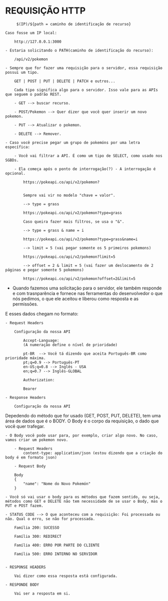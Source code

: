 # REQUISIÇÃO HTTP 


<!-- URL: https://pokeapi.co/api/v2/pokemon--> 
         $(IP)/${path = caminho de identificação de recurso}


<!--IP: https://pokeapi.co--> 

    Caso fosse um IP local:

        http://127.0.0.1:3000

<!-- No caso, o que estaria solicitando?-->

    - Estaria solicitando o PATH(caminho de identificação do recurso):

        /api/v2/pokemon

<!-- Uso do Request Method -->

    - Sempre que for fazer uma requisição para o servidor, essa requisição possui um tipo. 

        GET | POST | PUT | DELETE | PATCH e outros...

        Cada tipo significa algo para o servidor. Isso vale para as APIs que seguem o padrão REST.

        - GET --> buscar recurso.

        - POST/Pokemon --> Quer dizer que você quer inserir um novo       pokemon.

        - PUT --> Atualizar o pokemon.

        - DELETE --> Remover.

<!-- Como fazer uma filtragem usando o GET? -->

    - Caso você precise pegar um grupo de pokemóns por uma letra específica:

        - Você vai filtrar a API. É como um tipo de SELECT, como usado nos SGBDs.

        - Ela começa após o ponto de interrogação(?) - A interrogação é opcional.

            https://pokeapi.co/api/v2/pokemon?


            Sempre vai vir no modelo "chave = valor". 

            --> type = grass

            https://pokeapi.co/api/v2/pokemon?type=grass

            Caso queira fazer mais filtros, se usa o "&".

            --> type = grass & name = i

            https://pokeapi.co/api/v2/pokemon?type=grass&name=i

            --> limit = 5 (vai pegar somente os 5 primeiros pokemons)

            https://pokeapi.co/api/v2/pokemon?limit=5

            --> offset = 2 & limit = 5 (vai fazer um deslocamento de 2 páginas e pegar somente 5 pokemons)

            https://pokeapi.co/api/v2/pokemon?offset=2&limit=5


<!-- Sobre as HEADERS -->

- Quando fazemos uma solicitação para o servidor, ele também responde e com trasnparência e fornece nas ferramentas do desenvolvedor o que nós pedimos, o que ele aceitou e liberou como resposta e as permissões.

E esses dados chegam no formato:

    - Request Headers

        Configuração da nossa API

            Accept-Language:
            (A numeração define o nível de prioridade)

            pt-BR  --> Você tá dizendo que aceita Português-BR como prioridade máxima.
            pt;q=0.9 --> Português-PT
            en-US;q=0.8 --> Inglês - USA
            en;q=0.7 --> Inglês-GLOBAL

            Authorization:

            Bearer

    - Response Headers

        Configuração da nossa API

<!-- BODY E STATUS CODE -->

Depedendo do método que for usado (GET, POST, PUT, DELETE), tem uma área de dados que é o BODY. O Body é o corpo da requisição, o dado que você quer trafegar.

    - O Body você pode usar para, por exemplo, criar algo novo. No caso, vamos criar um pokemon novo.

        - Request Headers
            content-type: application/json (estou dizendo que a criação do body é em formato json)

        - Request Body

        Body
        {
            "name": "Nome do Novo Pokemón"
        }

    - Você só vai usar o body para os métodos que fazem sentido, ou seja, métodos como GET e DELETE não tem necessidade de se usar o Body, mas o PUT e POST fazem.

<!-- E uma resposta do servidor, o que terá? -->

    - STATUS CODE --> O que aconteceu com a requisição: Foi processada ou não. Qual o erro, se não for processada.

        Família 200: SUCESSO

        Família 300: REDIRECT

        Família 400: ERRO POR PARTE DO CLIENTE

        Família 500: ERRO INTERNO NO SERVIDOR


    - RESPONSE HEADERS

        Vai dizer como essa resposta está configurada.

    - RESPONDE BODY

        Vai ser a resposta em si.